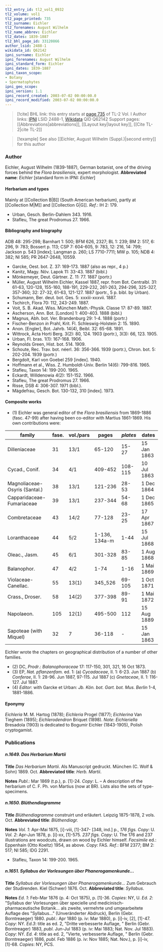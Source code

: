 ```yaml
---
tl2_entry_id: tl2_vol1_0932
tl2_volume: vol1
tl2_page_printed: 735
tl2_surname: Eichler
tl2_forenames: August Wilhelm
tl2_name_abbrev: Eichler
tl2_dates: 1839-1887
tl2_bhl_page_id: 33120866
author_lsid: 2488-1
wikidata_id: Q62142
ipni_surname: Eichler
ipni_forenames: August Wilhelm
ipni_standard_form: Eichler
ipni_dates: 1839-1887
ipni_taxon_scope: 
- Botany
- Spermatophytes
ipni_geo_scope: 
ipni_version: 1.1
ipni_record_created: 2003-07-02 00:00:00.0
ipni_record_modified: 2003-07-02 00:00:00.0
---
```


> [!cite] BHL link: this entry starts at [page 735](https://www.biodiversitylibrary.org/page/33120866) of TL-2 Vol. I
> Author links: [IPNI](https://www.ipni.org/a/2488-1) LSID 2488-1, [Wikidata](https://www.wikidata.org/wiki/Q62142) QID Q62142
> Support pages: [[Abbreviations|abbreviations]], [[Layout key|layout key]], [[Cite TL-2|cite TL-2]]

> [!example] See also [[Eichler, August Wilhelm (Suppl.)|second entry]] for this author

### Author

Eichler, August Wilhelm (1839-1887), German botanist, one of the driving forces behind the *Flora brasiliensis*, expert morphologist. 
**Abbreviated name**: *Eichler* \[standard form in IPNI: *Eichler*\]

#### Herbarium and types

Mainly at [[Collection B|B]] (South American herbarium), partly at [[Collection M|M]] and [[Collection G|G]].
*Ref*.: IH 2: 179.
- Urban, Gesch. Berlin-Dahlem 343. 1916.
- Stafleu, The great Prodromus 27. 1966.

#### Bibliography and biography

ADB 48: 295-298; Barnhart 1: 500; BFM 626, 2327; BL 1: 239; BM 2: 517, 6: 296, 9: 783; Bossert p. 113; CSP 7: 604-605, 9: 783, 12: 216, 14: 799; Jackson p. 543 \[index\]; Langman p. 260; LS 7710-7711; MW p. 105; NDB 4: 382; NI 585; PR 2647-2648, 10559.
- Garcke, Oest. bot. Z. 37: 169-173. 1887 (also as repr., 4 p.)
- Kanitz, Magy. Növ. Lapok 11: 33-43. 1887 (bibl.)
- Mönkemeyer, Deut. Gärtner. Z. 11: 77. 1887 (portr.)
- Müller, August Wilhelm Eichler, Kassel 1887, repr. from Bot. Centralbl. 31: 61-63, 120-128, 155-160, 188-191, 229-232, 261-263, 294-296, 325-327, 357-360; 32: 27-32, 61-63, 121-127. 1887 (portr., 5 p. bibl. by Urban).
- Schumann, Ber. deut. bot. Ges. 5: xxxiii-xxxvii. 1887.
- Tschirch, Flora 70: 112, 243-249. 1887.
- Voit, S. B. Akad. Wiss. München Math.-Physik. Classe 17: 87-89. 1887.
- Ascherson, Ann. Bot. \[London\] 1: 400-403. 1888 (bibl.)
- Magnus, Abh. bot. Ver. Brandenburg 29: 1-4. 1888 (portr.)
- Fischer-Benzon *in* Prahl, Krit. Fl. Schleswig-Holstein 2: 15. 1890.
- Anon. \[Engler\], Bot. Jahrb. 14(4), Beibl. 32: 65-68. 1891.
- Wittrock, Acta Horti Berg. 3(2): 80, 124. 1903 (portr.), 3(3): 66, 123. 1905.
- Urban, Fl. bras. 1(1): 167-168. 1906.
- Reynolds Green, Hist. bot. 514. 1909.
- Schoute, Rec. Trav. bot. néerl. 36: 356-366. 1939 (portr.), Chron. bot. 5: 202-204. 1939 (portr.)
- Bergdolt, Karl von Goebel 259 \[index\]. 1940.
- Hoffmann et al., Wiss. Z. Humboldt-Univ. Berlin 14(6): 799-816. 1965.
- Stafleu, Taxon 14: 199-200. 1965.
- Eckardt, Willdenowia 4(2): 151-152. 1966.
- Stafleu, The great Prodromus 27. 1966.
- Risse, DSB 4: 306-307. 1971 (bibl.).
- Mägdefrau, Gesch. Bot. 130-132, 310 \[index\]. 1973.

#### Composite works

- (1) Eichler was general editor of the *Flora brasiliensis* from 1869-1886 (fasc. 47-99) after having been co-editor with Martius 1861-1869. His own contributions were:

|family	|fase.	|vol./pars	|pages	|*plates*	|dates|
|---	|---	|---	|---	|---	|---	|
|Dilleniaceae	|31	|13/1	|65-120	|15-27	|15 Jan 1863|
|Cycad., Conif.	|34	|4/1	|409-452	|108-115	|10 Jul 1863|
|Magnoliaceae-Osyris (Santal.)	|38	|13/1	|121-236	|28-53	|1 Dec 1864|
|Capparidaceae-Fumariaceae	|39	|13/1	|237-344	|54-68	|1 Dec 1865|
|Combretaceae	|43	|14/2	|77-128	|23-25	|17 Apr 1867|
|Loranthaceae	|44	|5/2	|1-136, 134a-m	|1-44	|15 Jul 1868|
|Oleac., Jasm.	|45	|6/1	|301-328	|83-85	|1 Aug 1868|
|Balanophor.	|47	|4/2	|1-74	|1-16	|1 Mai 1869|
|Violaceae-Canellac.	|55	|13(1)	|345\_526	|69-105	|1 Oct 1871|
|Crass., Droser.	|58	|14(2)	|377-398	|89-91	|1 Mai 1872|
|Napolaeon.	|105	|12(1)	|495-500	|112	|15 Aug 1889|
|Sapoteae (with Miquel)	|32	|7	|36-118	|-	|15 Jan 1863|

Eichler wrote the chapters on geographical distribution of a number of other families.
- (2) DC, *Prodr*.: *Balanophoraceae* 17: 117-150, 301, 321, 16 Oct 1873.
- (3) EP, *Nat. pflanzenfam.* ed. 1:
(a) *Cycadaceae*, II. 1: 6-23. Jun 1887
(b) *Conferae*, II. 1: 28-96. Jun 1887, 97-115. Jul 1887
(c) *Gnetaceae*, II. 1: 116-127. Jul 1887.
- (4) *Editor*: with Garcke et Urban: *Jb. Kön. bot. Gart. bot. Mus. Berlin* 1-4, 1881-1886.

#### Eponymy

*Eichleria* M. M. Hartog (1878); *Eichleria* Progel (1877); *Eichlerina* Van Tieghem (1895); *Eichlerodendron* Briquet (1898).
*Note*: *Eichleriella* Bresadola (1903) is dedicated to Bogumir Eichler (1843-1905), Polish cryptogamist.

### Publications

##### n.1649. Das Herbarium Martii

**Title**
*Das Herbarium Martii*. Als Manuscript gedruckt. München (C. Wolf & Sohn) 1869. Oct.
**Abbreviated title**: *Herb. Martii*.

**Notes**
*Publ*.: Mar 1869 (t.p.), p. \[1\]-24. *Copy*: L. – A description of the herbarium of C. F. Ph. von Martius (now at BR). Lists also the sets of type-specimens.

##### n.1650. Blüthendiagramme

**Title**
*Blüthendiagramme* construirt und erläutert. Leipzig 1875-1878, 2 vols. Oct.
**Abbreviated title**: *Blüthendiagr.*

**Notes**
*Vol. 1*: Apr-Mai 1875, \[i\]-viii, \[1\]-347- \[348, ind.\] p., *176 figs. Copy*: U.
*Vol. 2*: Apr-Jun 1878, p. \[i\]-xx, \[1\]-575. *237 figs. Copy*: U. The 176 and 237 illustrations are woodcuts, drawn on wood by Eichler himself.
*Facsimile* ed.: Eppenhain (Otto Koeltz) 1954, as above. *Copy*: FAS.
*Ref*.: BFM 2377; BM 2: 517; NI 585; IDG 2291.
- Stafleu, Taxon 14: 199-200. 1965.

##### n.1651. Syllabus der Vorlesungen über Phanerogamenkunde...

**Title**
*Syllabus der Vorlesungen über Phanerogamenkunde...* Zum Gebrauch der Studirenden. Kiel (Schwer) 1876. Oct.
**Abbreviated title**: *Syllabus*.

**Notes**
*Ed. 1*: Feb-Mar 1876 (p. 4: Oct 1875), p. \[1\]-36. *Copies*: NY, U.
*Ed. 2*: "Syllabus der Vorlesungen über specielle und medicinisch-pharmaceutische Botanik... als zweite, vermehrte und umgearbeitete Auflage des "Syllabus..." (Unveränderter Abdruck), Berlin (Gebr. Borntreaeger) 1880. *publ*.: Apr 1880 (p. iv: Mar 1880), p. \[i\]-iv, \[2\], \[1\]-47. *Copy*: NY.
*Ed.3*: title as ed. 2, "Dritte verbesserte Auflage, " Berlin (Gebr. Borntreager) 1883, *publ*. Jun-Jul 1883 (p. iv: Mai 1883; Nat. Nov. Jul 1883). *Copy*: NY.
*Ed. 4*: title as ed. 2, "Vierte, verbesserte Auflage, " Berlin (Gebr. Borntreaeger) 1886, *publ*. Feb 1886 (p. iv: Nov 1885; Nat. Nov.), p. \[i\]-iv, \[1\]-68. *Copies*: NY, PCS.

